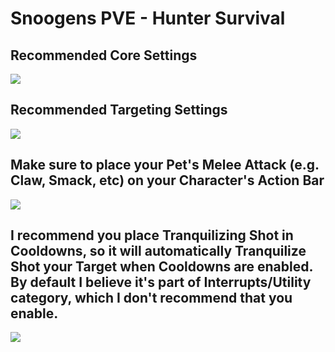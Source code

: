 # Snoogens PVE - Hunter Survival
## Recommended Core Settings  
![](https://i.imgur.com/H4Rmeg2.png)   

## Recommended Targeting Settings  
![](https://i.imgur.com/wWomsLQ.png)  

## Make sure to place your Pet's Melee Attack (e.g. Claw, Smack, etc) on your Character's Action Bar  
![](https://i.imgur.com/h4Y9NFs.png)  

## I recommend you place Tranquilizing Shot in Cooldowns, so it will automatically Tranquilize Shot your Target when Cooldowns are enabled. By default I believe it's part of Interrupts/Utility category, which I don't recommend that you enable.  
![](https://i.imgur.com/iOZQiuw.png)  
